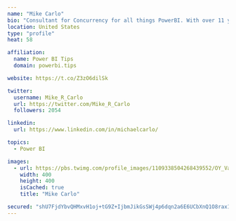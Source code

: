 ```yaml
---
name: "Mike Carlo"
bio: "Consultant for Concurrency for all things PowerBI. With over 11 years of data experience I'm making waves by deploying PowerBI into local Milwaukee Companies."
location: United States
type: "profile"
heat: 58

affiliation:
  name: Power BI Tips
  domain: powerbi.tips

website: https://t.co/Z3zO6dilSk

twitter:
  username: Mike_R_Carlo
  url: https://twitter.com/Mike_R_Carlo
  followers: 2054

linkedin:
  url: https://www.linkedin.com/in/michaelcarlo/

topics:
  - Power BI

images:
  - url: https://pbs.twimg.com/profile_images/1109338504268439552/OY_Va867_400x400.jpg
    width: 400
    height: 400
    isCached: true
    title: "Mike Carlo"

secured: "shU7FjdYbvQHMxvH1oj+tG9Z+IjbmJikGsSWj4p6dqn2a6E6UCbXnQ1O8rax1UH1UfHs3WqcHAS26IM2H1UZnzPPEQ1pEQ3np+voy4NhJFo9gGjEKpEzY59Xl9q6hevKWA9UHaH12TEq4rEjF/6/flhnYMHc0Hcegr7kIvQbxt2e1LdambOrLG11ZMX6L/3Sg5mbq/cJi1rtw/433CCeuhiKGVlPJrGRC+HxSfUr1GmjEytoOJiguLuN5ontsXSS/D7c/VPXDGF0Ls6pcccecnbELl942M96EyC/0OXBTTJ9Z3AgN3CVlingpB6uZzr9IHvdngYTWyvekbk2mxrdvWPi/Avy+Kt1CV8F0G2G/93CVFjmn1BnmO99RNzz8HHOINPuGQqIZ5YK+Lq6JLAqiLZ5JlwiLEnQsghEdTTHfnI=;8I6/DYdBHdcXj49NS2Pv6Q=="
---
```


